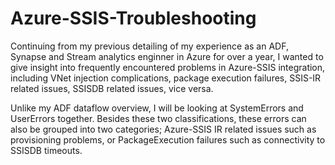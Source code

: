 # Azure-SSIS-Troubleshooting

Continuing from my previous detailing of my experience as an ADF, Synapse and Stream analytics enginner in Azure for over a year, I wanted to give insight into frequently encountered problems in Azure-SSIS integration, including VNet injection complications, package execution failures, SSIS-IR related issues, SSISDB related issues, vice versa.

Unlike my ADF dataflow overview, I will be looking at SystemErrors and UserErrors together. Besides these two classifications, these errors can also be grouped into two categories; Azure-SSIS IR related issues such as provisioning problems, or PackageExecution failures such as connectivity to SSISDB timeouts.

